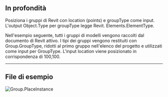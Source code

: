 ## In profondità
Posiziona i gruppi di Revit con location (points) e groupType come input. L'output Object.Type per groupType legge Revit. Elements.ElementType.

 Nell'esempio seguente, tutti i gruppi di modelli vengono raccolti dal documento di Revit attivo. I tipi dei gruppi vengono restituiti con Group.GroupType, ridotti al primo gruppo nell'elenco del progetto e utilizzati come input per GroupType. L'input location viene posizionato in corrispondenza di 100,100.
___
## File di esempio

![Group.PlaceInstance](./Revit.Elements.Group.PlaceInstance_img.jpg)
